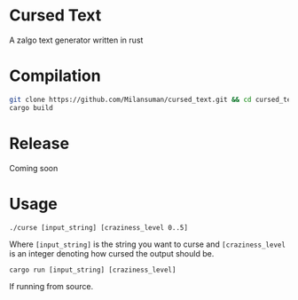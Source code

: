 # Cursed Text
A zalgo text generator written in rust

# Compilation

```sh
git clone https://github.com/Milansuman/cursed_text.git && cd cursed_text
cargo build
```
# Release
Coming soon

# Usage
```
./curse [input_string] [craziness_level 0..5]
```
Where `[input_string]` is the string you want to curse and `[craziness_level` is an integer denoting how cursed the output should be.

```
cargo run [input_string] [craziness_level]
```
If running from source.
